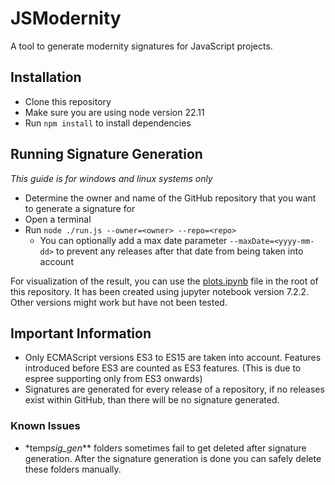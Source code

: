 # JSModernity

A tool to generate modernity signatures for JavaScript projects.

## Installation

- Clone this repository
- Make sure you are using node version 22.11
- Run `npm install` to install dependencies

## Running Signature Generation

_This guide is for windows and linux systems only_

- Determine the owner and name of the GitHub repository that you want to generate a signature for
- Open a terminal
- Run `node ./run.js --owner=<owner> --repo=<repo>`
  - You can optionally add a max date parameter `--maxDate=<yyyy-mm-dd>` to prevent any releases after that date from being taken into account

For visualization of the result, you can use the [plots.ipynb](plots.ipynb) file in the root of this repository. It has been created using jupyter notebook version 7.2.2. Other versions might work but have not been tested.

## Important Information

- Only ECMAScript versions ES3 to ES15 are taken into account. Features introduced before ES3 are counted as ES3 features. (This is due to espree supporting only from ES3 onwards)
- Signatures are generated for every release of a repository, if no releases exist within GitHub, than there will be no signature generated.

### Known Issues

- \*temp*sig_gen*\*\* folders sometimes fail to get deleted after signature generation. After the signature generation is done you can safely delete these folders manually.
